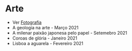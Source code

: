 # Arte

* Ver [Fotografia](categorias/fotografia.md)
* A geologia na arte - Março 2021
* A milenar paixão japonesa pelo papel - Setemebro 2021
* Coroas de glória - Janeiro 2021
* Lisboa a aguarela - Fevereiro 2021